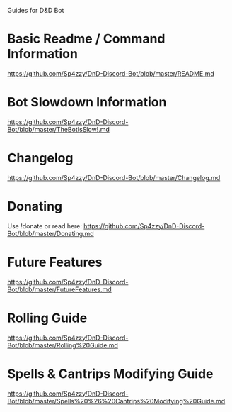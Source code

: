 Guides for D&D Bot
# Basic Readme / Command Information
https://github.com/Sp4zzy/DnD-Discord-Bot/blob/master/README.md

# Bot Slowdown Information
https://github.com/Sp4zzy/DnD-Discord-Bot/blob/master/TheBotIsSlow!.md

# Changelog
https://github.com/Sp4zzy/DnD-Discord-Bot/blob/master/Changelog.md

# Donating
Use !donate or read here: https://github.com/Sp4zzy/DnD-Discord-Bot/blob/master/Donating.md

# Future Features
https://github.com/Sp4zzy/DnD-Discord-Bot/blob/master/FutureFeatures.md

# Rolling Guide
https://github.com/Sp4zzy/DnD-Discord-Bot/blob/master/Rolling%20Guide.md

# Spells & Cantrips Modifying Guide
https://github.com/Sp4zzy/DnD-Discord-Bot/blob/master/Spells%20%26%20Cantrips%20Modifying%20Guide.md
